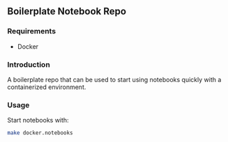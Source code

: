 ## Boilerplate Notebook Repo

### Requirements
- Docker

### Introduction
A boilerplate repo that can be used to start using notebooks quickly with a containerized environment.

### Usage
Start notebooks with:
```sh
make docker.notebooks
```